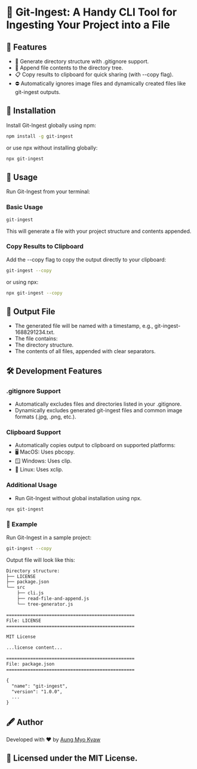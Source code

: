 # 📜 Git-Ingest: A Handy CLI Tool for Ingesting Your Project into a File

## 🌟 Features

- 📂 Generate directory structure with .gitignore support.
- 📝 Append file contents to the directory tree.
- 📋 Copy results to clipboard for quick sharing (with --copy flag).
- ⛔ Automatically ignores image files and dynamically created files like git-ingest outputs.

## 🔧 Installation

Install Git-Ingest globally using npm:

```bash
npm install -g git-ingest
```

or use npx without installing globally:

```bash
npx git-ingest
```

## 🚀 Usage

Run Git-Ingest from your terminal:

### Basic Usage

```bash
git-ingest
```

This will generate a file with your project structure and contents appended.

### Copy Results to Clipboard

Add the --copy flag to copy the output directly to your clipboard:

```bash
git-ingest --copy
```

or using npx:

```bash
npx git-ingest --copy
```

## 📂 Output File

- The generated file will be named with a timestamp, e.g., git-ingest-1688291234.txt.
- The file contains:
- The directory structure.
- The contents of all files, appended with clear separators.

## 🛠 Development Features

### .gitignore Support

- Automatically excludes files and directories listed in your .gitignore.
- Dynamically excludes generated git-ingest files and common image formats (.jpg, .png, etc.).

### Clipboard Support

- Automatically copies output to clipboard on supported platforms:
- 🖥 MacOS: Uses pbcopy.
- 🪟 Windows: Uses clip.
- 🐧 Linux: Uses xclip.

### Additional Usage

- Run Git-Ingest without global installation using npx.

```bash
npx git-ingest
```

### 📜 Example

Run Git-Ingest in a sample project:

```bash
git-ingest --copy
```

Output file will look like this:

```txt
Directory structure:
├── LICENSE
├── package.json
└── src
    ├── cli.js
    ├── read-file-and-append.js
    └── tree-generator.js

================================================
File: LICENSE
================================================

MIT License

...license content...

================================================
File: package.json
================================================

{
  "name": "git-ingest",
  "version": "1.0.0",
  ...
}
```

## 🖋 Author

Developed with ❤️ by [Aung Myo Kyaw](https://github.com/AungMyoKyaw)

## 📜 Licensed under the MIT License.
